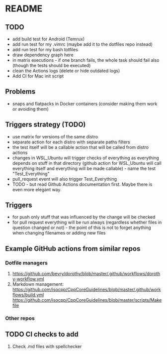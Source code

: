 # README

## TODO

- add build test for Android (Temrux)
- add run test for my .vimrc (maybe add it to the dotfiles repo instead)
- add run test for my bash totfiles
- draw dependency graph here
- in matrix executions - if one branch fails, the whole task should fail also (though the tests should be executed)
- clean the Actions logs (delete or hide outdated logs)
- Add CI for Mac init script

## Problems

- snaps and flatpacks in Docker containers (consider making them work or avoiding them)

## Triggers strategy (TODO)

- use matrix for versions of the same distro
- separate action for each distro with separate paths filters
- the test itself will be a callable action that will be called from distro actions
- changes in WSL_Ubuntu will trigger checks of everything as everything depends on
  stuff in that directory (github action for WSL_Ubuntu will call everything itself
  and everything will be made callable) - name the test "Test_Everything"
- pull_request event will also trigger Test_Everything
- TODO - but read Github Actions documentation first. Maybe there is even more elegant way.

## Triggers

- for push only stuff that was influenced by the change will be checked
- for pull request everything will be run always (regardless whether files in question changed or not) - the point of this is not to forget anything when changing filenames or adding new files

## Example GitHub actions from similar repos

### Dotfile managers

1. <https://github.com/bevry/dorothy/blob/master/.github/workflows/dorothy-workflow.yml>
2. Markdown management:
    <https://github.com/isocpp/CppCoreGuidelines/blob/master/.github/workflows/build.yml>
    <https://github.com/isocpp/CppCoreGuidelines/blob/master/scripts/Makefile>

### Other repos


## TODO CI checks to add

1. Check .md files with spellchecker
